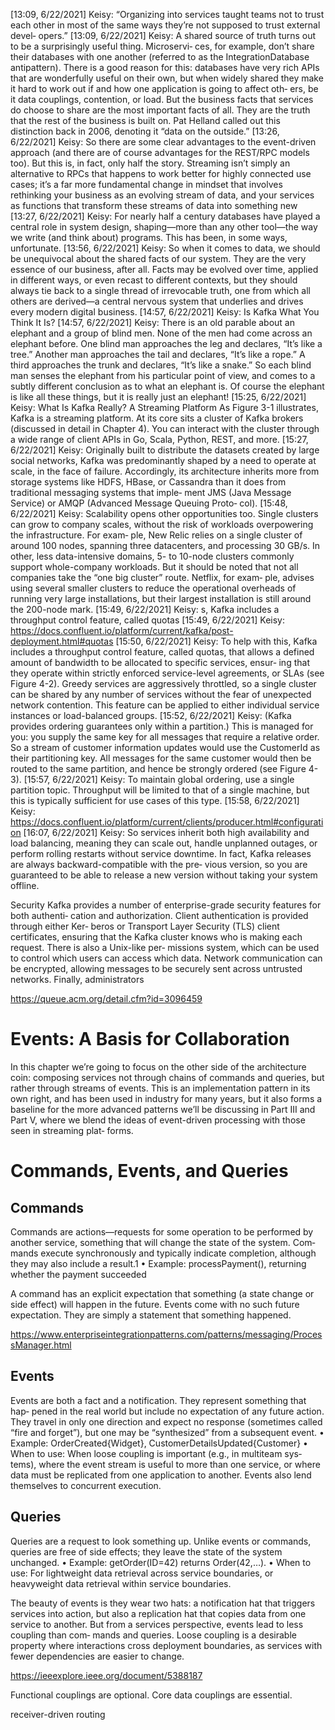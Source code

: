 [13:09, 6/22/2021] Keisy: “Organizing into services taught teams not to trust
each other in most of the same ways they’re not supposed to trust external devel‐
opers.”
[13:09, 6/22/2021] Keisy: A shared source of truth turns out to be a surprisingly useful thing. Microservi‐
ces, for example, don’t share their databases with one another (referred to as the
IntegrationDatabase antipattern). There is a good reason for this: databases have
very rich APIs that are wonderfully useful on their own, but when widely shared
they make it hard to work out if and how one application is going to affect oth‐
ers, be it data couplings, contention, or load. But the business facts that services
do choose to share are the most important facts of all. They are the truth that the
rest of the business is built on. Pat Helland called out this distinction back in
2006, denoting it “data on the outside.”
[13:26, 6/22/2021] Keisy: So there are some clear advantages to the event-driven approach (and there are
of course advantages for the REST/RPC models too). But this is, in fact, only half
the story. Streaming isn’t simply an alternative to RPCs that happens to work
better for highly connected use cases; it’s a far more fundamental change in
mindset that involves rethinking your business as an evolving stream of data, and
your services as functions that transform these streams of data into something
new
[13:27, 6/22/2021] Keisy: For nearly half a century databases have played a central
role in system design, shaping—more than any other tool—the way we write
(and think about) programs. This has been, in some ways, unfortunate.
[13:56, 6/22/2021] Keisy: So when it comes to data, we should be unequivocal about the shared facts of our
system. They are the very essence of our business, after all. Facts may be evolved
over time, applied in different ways, or even recast to different contexts, but they
should always tie back to a single thread of irrevocable truth, one from which all
others are derived—a central nervous system that underlies and drives every
modern digital business.
[14:57, 6/22/2021] Keisy: Is Kafka What You Think It Is?
[14:57, 6/22/2021] Keisy: There is an old parable about an elephant and a group of blind men. None of the
men had come across an elephant before. One blind man approaches the leg and
declares, “It’s like a tree.” Another man approaches the tail and declares, “It’s like
a rope.” A third approaches the trunk and declares, “It’s like a snake.” So each
blind man senses the elephant from his particular point of view, and comes to a
subtly different conclusion as to what an elephant is. Of course the elephant is
like all these things, but it is really just an elephant!
[15:25, 6/22/2021] Keisy: What Is Kafka Really? A Streaming Platform
As Figure 3-1 illustrates, Kafka is a streaming platform. At its core sits a cluster of
Kafka brokers (discussed in detail in Chapter 4). You can interact with the cluster
through a wide range of client APIs in Go, Scala, Python, REST, and more.
[15:27, 6/22/2021] Keisy: Originally built to distribute the datasets created by large social networks, Kafka
was predominantly shaped by a need to operate at scale, in the face of failure.
Accordingly, its architecture inherits more from storage systems like HDFS,
HBase, or Cassandra than it does from traditional messaging systems that imple‐
ment JMS (Java Message Service) or AMQP (Advanced Message Queuing Proto‐
col).
[15:48, 6/22/2021] Keisy: Scalability opens other opportunities too. Single clusters can grow to company
scales, without the risk of workloads overpowering the infrastructure. For exam‐
ple, New Relic relies on a single cluster of around 100 nodes, spanning three
datacenters, and processing 30 GB/s. In other, less data-intensive domains, 5- to
10-node clusters commonly support whole-company workloads. But it should be
noted that not all companies take the “one big cluster” route. Netflix, for exam‐
ple, advises using several smaller clusters to reduce the operational overheads of
running very large installations, but their largest installation is still around the
200-node mark.
[15:49, 6/22/2021] Keisy: s, Kafka includes a throughput control feature, called quotas
[15:49, 6/22/2021] Keisy: https://docs.confluent.io/platform/current/kafka/post-deployment.html#quotas
[15:50, 6/22/2021] Keisy: To help with this, Kafka includes a throughput control feature, called quotas, that
allows a defined amount of bandwidth to be allocated to specific services, ensur‐
ing that they operate within strictly enforced service-level agreements, or SLAs
(see Figure 4-2). Greedy services are aggressively throttled, so a single cluster can
be shared by any number of services without the fear of unexpected network
contention. This feature can be applied to either individual service instances or
load-balanced groups.
[15:52, 6/22/2021] Keisy: (Kafka provides ordering guarantees only within a
partition.) This is managed for you: you supply the same key for all messages that
require a relative order. So a stream of customer information updates would use
the CustomerId as their partitioning key. All messages for the same customer
would then be routed to the same partition, and hence be strongly ordered (see
Figure 4-3).
[15:57, 6/22/2021] Keisy: To
maintain global ordering, use a single partition topic. Throughput will be limited
to that of a single machine, but this is typically sufficient for use cases of this
type.
[15:58, 6/22/2021] Keisy: https://docs.confluent.io/platform/current/clients/producer.html#configuration
[16:07, 6/22/2021] Keisy: So services inherit both high availability and load balancing, meaning they can
scale out, handle unplanned outages, or perform rolling restarts without service
downtime. In fact, Kafka releases are always backward-compatible with the pre‐
vious version, so you are guaranteed to be able to release a new version without
taking your system offline.

Security
Kafka provides a number of enterprise-grade security features for both authenti‐
cation and authorization. Client authentication is provided through either Ker‐
beros or Transport Layer Security (TLS) client certificates, ensuring that the
Kafka cluster knows who is making each request. There is also a Unix-like per‐
missions system, which can be used to control which users can access which data.
Network communication can be encrypted, allowing messages to be securely sent
across untrusted networks. Finally, administrators

https://queue.acm.org/detail.cfm?id=3096459

# Events: A Basis for Collaboration

In this chapter we’re going to focus on the other side of the architecture coin:
composing services not through chains of commands and queries, but rather
through streams of events. This is an implementation pattern in its own right,
and has been used in industry for many years, but it also forms a baseline for the
more advanced patterns we’ll be discussing in Part III and Part V, where we
blend the ideas of event-driven processing with those seen in streaming plat‐
forms.

# Commands, Events, and Queries

## Commands

Commands are actions—requests for some operation to be performed by
another service, something that will change the state of the system. Com‐
mands execute synchronously and typically indicate completion, although
they may also include a result.1
• Example: processPayment(), returning whether the payment succeeded

A command has an explicit expectation that something
(a state change or side effect) will happen in the future. Events come with no such future expectation.
They are simply a statement that something happened.

https://www.enterpriseintegrationpatterns.com/patterns/messaging/ProcessManager.html

## Events

Events are both a fact and a notification. They represent something that hap‐
pened in the real world but include no expectation of any future action. They
travel in only one direction and expect no response (sometimes called “fire
and forget”), but one may be “synthesized” from a subsequent event.
• Example: OrderCreated{Widget}, CustomerDetailsUpdated{Customer}
• When to use: When loose coupling is important (e.g., in multiteam sys‐
tems), where the event stream is useful to more than one service, or
where data must be replicated from one application to another. Events
also lend themselves to concurrent execution.

## Queries

Queries are a request to look something up. Unlike events or commands,
queries are free of side effects; they leave the state of the system unchanged.
• Example: getOrder(ID=42) returns Order(42,…).
• When to use: For lightweight data retrieval across service boundaries, or
heavyweight data retrieval within service boundaries.

The beauty of events is they wear two hats: a notification hat that triggers services
into action, but also a replication hat that copies data from one service to
another. But from a services perspective, events lead to less coupling than com‐
mands and queries. Loose coupling is a desirable property where interactions
cross deployment boundaries, as services with fewer dependencies are easier to
change.

https://ieeexplore.ieee.org/document/5388187

Functional couplings are optional. Core data couplings are essential.

receiver-driven routing